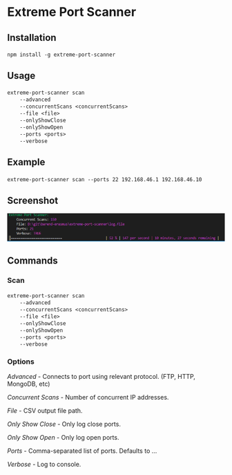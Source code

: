 # Extreme Port Scanner

## Installation

`npm install -g extreme-port-scanner`

## Usage

```
extreme-port-scanner scan 
    --advanced
    --concurrentScans <concurrentScans>
    --file <file>
    --onlyShowClose
    --onlyShowOpen
    --ports <ports>
    --verbose
```

## Example

`extreme-port-scanner scan --ports 22 192.168.46.1 192.168.46.10`

## Screenshot

![](https://github.com/barend-erasmus/extreme-port-scanner/raw/master/images/screenshot.png)

## Commands

### Scan

```
extreme-port-scanner scan 
    --advanced
    --concurrentScans <concurrentScans>
    --file <file>
    --onlyShowClose
    --onlyShowOpen
    --ports <ports>
    --verbose
```

### Options

*Advanced* - Connects to port using relevant protocol. (FTP, HTTP, MongoDB, etc)

*Concurrent Scans* - Number of concurrent IP addresses.

*File* - CSV output file path.

*Only Show Close* - Only log close ports.

*Only Show Open* - Only log open ports.

*Ports* - Comma-separated list of ports. Defaults to ...

*Verbose* - Log to console.
